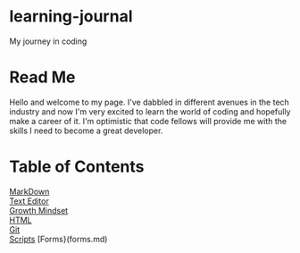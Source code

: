 # learning-journal
My journey in coding

# Read Me  
Hello and welcome to my page. I've dabbled in different avenues in the tech industry and now I'm very excited to learn the world of coding and hopefully make a career of it. I'm optimistic that code fellows will provide me with the skills I need to become a great developer. 

# Table of Contents

[MarkDown](markdown.md)  
[Text Editor](textEditor.md)    
[Growth Mindset](growth-mindset.md)  
[HTML](html.md)  
[Git](Git.md)  
[Scripts](scripts.md)
[Forms}(forms.md)







